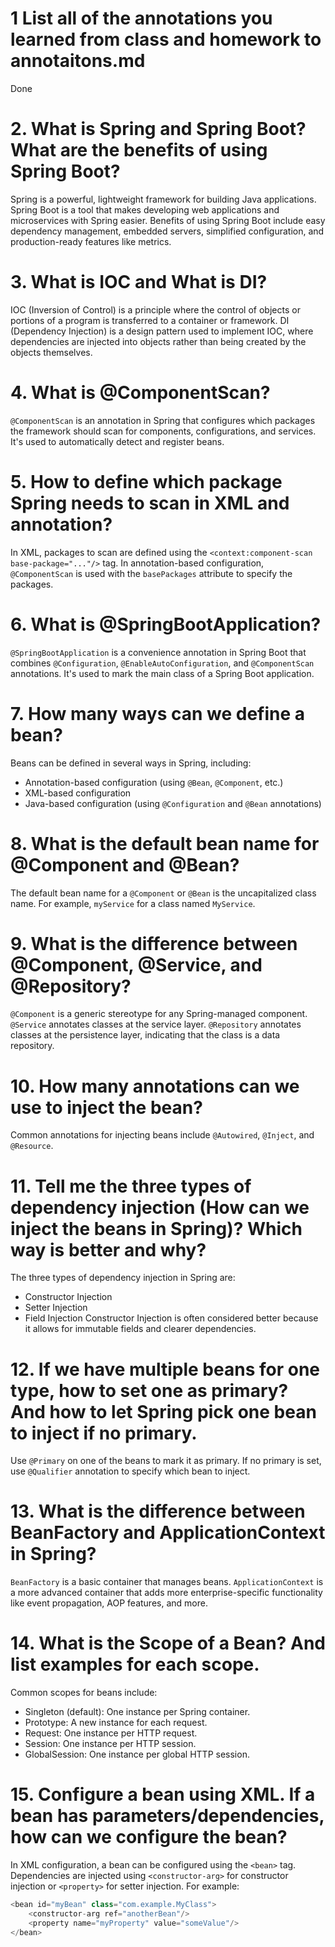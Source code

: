 # 1 List all of the annotations you learned from class and homework to annotaitons.md

Done



# 2. What is Spring and Spring Boot? What are the benefits of using Spring Boot?

Spring is a powerful, lightweight framework for building Java applications. Spring Boot is a tool that makes developing web applications and microservices with Spring easier. Benefits of using Spring Boot include easy dependency management, embedded servers, simplified configuration, and production-ready features like metrics.

# 3. What is IOC and What is DI?

IOC (Inversion of Control) is a principle where the control of objects or portions of a program is transferred to a container or framework. DI (Dependency Injection) is a design pattern used to implement IOC, where dependencies are injected into objects rather than being created by the objects themselves.

# 4. What is @ComponentScan?

`@ComponentScan` is an annotation in Spring that configures which packages the framework should scan for components, configurations, and services. It's used to automatically detect and register beans.

# 5. How to define which package Spring needs to scan in XML and annotation?

In XML, packages to scan are defined using the `<context:component-scan base-package="..."/>` tag. In annotation-based configuration, `@ComponentScan` is used with the `basePackages` attribute to specify the packages.

# 6. What is @SpringBootApplication?

`@SpringBootApplication` is a convenience annotation in Spring Boot that combines `@Configuration`, `@EnableAutoConfiguration`, and `@ComponentScan` annotations. It's used to mark the main class of a Spring Boot application.

# 7. How many ways can we define a bean?

Beans can be defined in several ways in Spring, including:

- Annotation-based configuration (using `@Bean`, `@Component`, etc.)
- XML-based configuration
- Java-based configuration (using `@Configuration` and `@Bean` annotations)

# 8. What is the default bean name for @Component and @Bean?

The default bean name for a `@Component` or `@Bean` is the uncapitalized class name. For example, `myService` for a class named `MyService`.

# 9. What is the difference between @Component, @Service, and @Repository?

`@Component` is a generic stereotype for any Spring-managed component. `@Service` annotates classes at the service layer. `@Repository` annotates classes at the persistence layer, indicating that the class is a data repository.

# 10. How many annotations can we use to inject the bean?

Common annotations for injecting beans include `@Autowired`, `@Inject`, and `@Resource`.

# 11. Tell me the three types of dependency injection (How can we inject the beans in Spring)? Which way is better and why?

The three types of dependency injection in Spring are:

- Constructor Injection
- Setter Injection
- Field Injection Constructor Injection is often considered better because it allows for immutable fields and clearer dependencies.

# 12. If we have multiple beans for one type, how to set one as primary? And how to let Spring pick one bean to inject if no primary.

Use `@Primary` on one of the beans to mark it as primary. If no primary is set, use `@Qualifier` annotation to specify which bean to inject.

# 13. What is the difference between BeanFactory and ApplicationContext in Spring?

`BeanFactory` is a basic container that manages beans. `ApplicationContext` is a more advanced container that adds more enterprise-specific functionality like event propagation, AOP features, and more.

# 14. What is the Scope of a Bean? And list examples for each scope.

Common scopes for beans include:

- Singleton (default): One instance per Spring container.
- Prototype: A new instance for each request.
- Request: One instance per HTTP request.
- Session: One instance per HTTP session.
- GlobalSession: One instance per global HTTP session.

# 15. Configure a bean using XML. If a bean has parameters/dependencies, how can we configure the bean?

In XML configuration, a bean can be configured using the `<bean>` tag. Dependencies are injected using `<constructor-arg>` for constructor injection or `<property>` for setter injection. For example:

``` Java
<bean id="myBean" class="com.example.MyClass">
    <constructor-arg ref="anotherBean"/>
    <property name="myProperty" value="someValue"/>
</bean>

```

